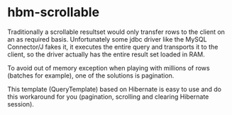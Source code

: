 hbm-scrollable
==============

Traditionally a scrollable resultset would only transfer rows to the client on an as required basis. Unfortunately some jdbc driver like
the MySQL Connector/J fakes it, it executes the entire query and transports it to the client, so the driver actually has the entire result set loaded in RAM.

To avoid out of memory exception when playing with millions of rows (batches for example), one of the solutions is pagination.

This template (QueryTemplate) based on Hibernate is easy to use and do this workaround for you (pagination, scrolling and clearing Hibernate session).

